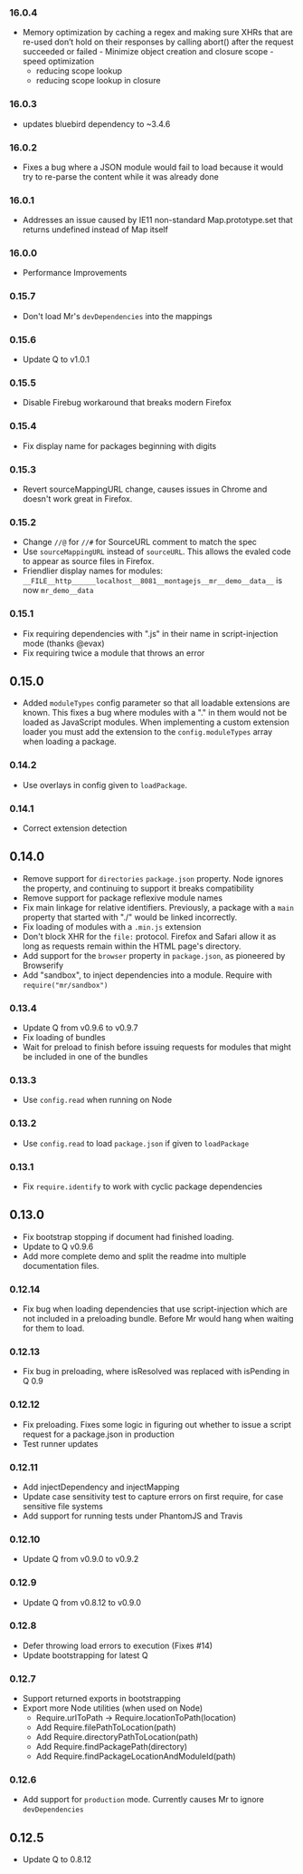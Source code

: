 ### 16.0.4
   - Memory optimization by caching a regex and making sure XHRs that are re-used don’t hold on their responses by calling abort() after the request succeeded or failed
    - Minimize object creation and closure scope
    - speed optimization
        - reducing scope lookup
        - reducing scope lookup in closure
   
### 16.0.3
   - updates bluebird dependency to ~3.4.6
   
### 16.0.2

 - Fixes a bug where a JSON module would fail to load because it would try to re-parse the content while it was already done

### 16.0.1

 - Addresses an issue caused by IE11 non-standard Map.prototype.set that returns undefined instead of Map itself

### 16.0.0

 - Performance Improvements

### 0.15.7

 - Don't load Mr's `devDependencies` into the mappings

### 0.15.6

 - Update Q to v1.0.1

### 0.15.5

 - Disable Firebug workaround that breaks modern Firefox

### 0.15.4

 - Fix display name for packages beginning with digits

### 0.15.3

 - Revert sourceMappingURL change, causes issues in Chrome and doesn't work great in Firefox.

### 0.15.2

 - Change `//@` for `//#` for SourceURL comment to match the spec
 - Use `sourceMappingURL` instead of `sourceURL`. This allows the evaled code
   to appear as source files in Firefox.
 - Friendlier display names for modules:
   `__FILE__http______localhost__8081__montagejs__mr__demo__data__` is now
   `mr_demo__data`

### 0.15.1

 - Fix requiring dependencies with ".js" in their name in script-injection mode
   (thanks @evax)
 - Fix requiring twice a module that throws an error

## 0.15.0

 - Added `moduleTypes` config parameter so that all loadable extensions are
   known. This fixes a bug where modules with a "." in them would not be loaded
   as JavaScript modules. When implementing a custom extension loader you must
   add the extension to the `config.moduleTypes` array when loading a package.

### 0.14.2

 - Use overlays in config given to `loadPackage`.

### 0.14.1

 - Correct extension detection

## 0.14.0

 - Remove support for `directories` `package.json` property. Node ignores the
   property, and continuing to support it breaks compatibility
 - Remove support for package reflexive module names
 - Fix main linkage for relative identifiers. Previously, a package with a
   `main` property that started with "./" would be linked incorrectly.
 - Fix loading of modules with a `.min.js` extension
 - Don't block XHR for the `file:` protocol. Firefox and Safari allow it as
   long as requests remain within the HTML page's directory.
 - Add support for the `browser` property in `package.json`, as pioneered by
   Browserify
 - Add "sandbox", to inject dependencies into a module. Require with
   `require("mr/sandbox")`

### 0.13.4

 - Update Q from v0.9.6 to v0.9.7
 - Fix loading of bundles
 - Wait for preload to finish before issuing requests for modules that might
   be included in one of the bundles

### 0.13.3

 - Use `config.read` when running on Node

### 0.13.2

 - Use `config.read` to load `package.json` if given to `loadPackage`

### 0.13.1

 - Fix `require.identify` to work with cyclic package dependencies

## 0.13.0

 - Fix bootstrap stopping if document had finished loading.
 - Update to Q v0.9.6
 - Add more complete demo and split the readme into multiple documentation
   files.

### 0.12.14

 - Fix bug when loading dependencies that use script-injection which are not
   included in a preloading bundle. Before Mr would hang when waiting for them
   to load.

### 0.12.13

 - Fix bug in preloading, where isResolved was replaced with isPending in Q 0.9

### 0.12.12

 - Fix preloading. Fixes some logic in figuring out whether to issue a script
   request for a package.json in production
 - Test runner updates

### 0.12.11

 - Add injectDependency and injectMapping
 - Update case sensitivity test to capture errors on first require, for case
   sensitive file systems
 - Add support for running tests under PhantomJS and Travis

### 0.12.10

 - Update Q from v0.9.0 to v0.9.2

### 0.12.9

 - Update Q from v0.8.12 to v0.9.0

### 0.12.8

 - Defer throwing load errors to execution (Fixes #14)
 - Update bootstrapping for latest Q

### 0.12.7

 - Support returned exports in bootstrapping
 - Export more Node utilities (when used on Node)
    - Require.urlToPath -> Require.locationToPath(location)
    - Add Require.filePathToLocation(path)
    - Add Require.directoryPathToLocation(path)
    - Add Require.findPackagePath(directory)
    - Add Require.findPackageLocationAndModuleId(path)

### 0.12.6

 - Add support for `production` mode. Currently causes Mr to ignore
   `devDependencies`

## 0.12.5

 - Update Q to 0.8.12
